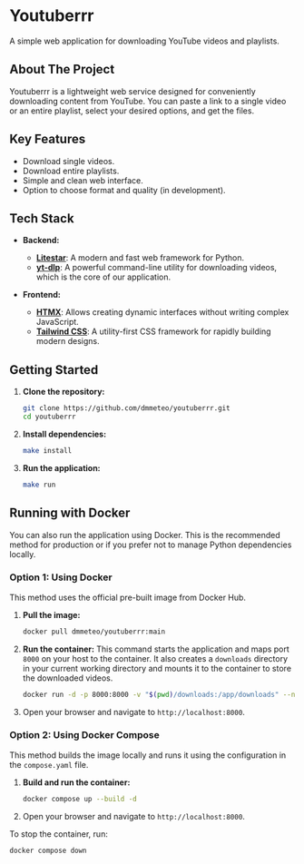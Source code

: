 # Youtuberrr

A simple web application for downloading YouTube videos and playlists.

## About The Project

Youtuberrr is a lightweight web service designed for conveniently downloading content from YouTube. You can paste a link to a single video or an entire playlist, select your desired options, and get the files.

## Key Features

- Download single videos.
- Download entire playlists.
- Simple and clean web interface.
- Option to choose format and quality (in development).

## Tech Stack

- **Backend:**
  - **[Litestar](https://litestar.dev/)**: A modern and fast web framework for Python.
  - **[yt-dlp](https://github.com/yt-dlp/yt-dlp)**: A powerful command-line utility for downloading videos, which is the core of our application.

- **Frontend:**
  - **[HTMX](https://htmx.org/)**: Allows creating dynamic interfaces without writing complex JavaScript.
  - **[Tailwind CSS](https://tailwindcss.com/)**: A utility-first CSS framework for rapidly building modern designs.

## Getting Started

1.  **Clone the repository:**
    ```bash
    git clone https://github.com/dmmeteo/youtuberrr.git
    cd youtuberrr
    ```

3.  **Install dependencies:**
    ```bash
    make install
    ```

4.  **Run the application:**
    ```bash
    make run
    ```

## Running with Docker

You can also run the application using Docker. This is the recommended method for production or if you prefer not to manage Python dependencies locally.

### Option 1: Using Docker

This method uses the official pre-built image from Docker Hub.

1.  **Pull the image:**
    ```bash
    docker pull dmmeteo/youtuberrr:main
    ```

2.  **Run the container:**
    This command starts the application and maps port `8000` on your host to the container. It also creates a `downloads` directory in your current working directory and mounts it to the container to store the downloaded videos.
    ```bash
    docker run -d -p 8000:8000 -v "$(pwd)/downloads:/app/downloads" --name youtuberrr dmmeteo/youtuberrr:main
    ```

3.  Open your browser and navigate to `http://localhost:8000`.

### Option 2: Using Docker Compose

This method builds the image locally and runs it using the configuration in the `compose.yaml` file.

1.  **Build and run the container:**
    ```bash
    docker compose up --build -d
    ```

2.  Open your browser and navigate to `http://localhost:8000`.

To stop the container, run:
```bash
docker compose down
```